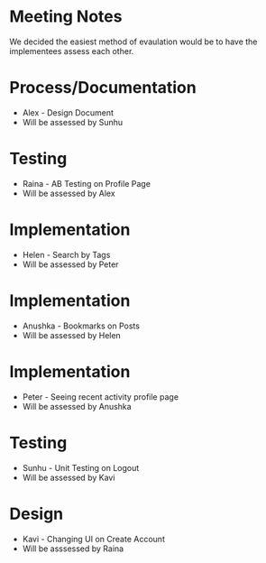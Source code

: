 # Meeting Notes
We decided the easiest method of evaulation would be to have the implementees assess each other.

# Process/Documentation
- Alex - Design Document
- Will be assessed by Sunhu

# Testing
- Raina - AB Testing on Profile Page
- Will be assessed by Alex

# Implementation
- Helen - Search by Tags 
- Will be assessed by Peter

# Implementation 
- Anushka - Bookmarks on Posts
- Will be assessed by Helen

# Implementation
- Peter - Seeing recent activity profile page
- Will be assessed by Anushka

# Testing
- Sunhu - Unit Testing on Logout
- Will be assessed by Kavi

# Design
- Kavi - Changing UI on Create Account
- Will be asssessed by Raina
